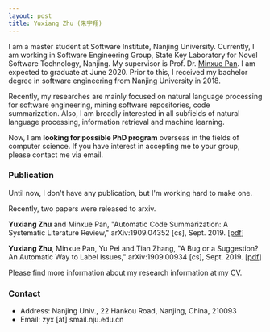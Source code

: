 ```yaml
---
layout: post
title: Yuxiang Zhu (朱宇翔)
---
```


I am a master student at Software Institute, Nanjing University. Currently, I am working in Software Engineering Group, State Key Laboratory for Novel Software Technology, Nanjing. My supervisor is Prof. Dr. [Minxue Pan](https://minxuepan.github.io/). I am expected to graduate at June 2020. Prior to this, I received my bachelor degree in software engineering from Nanjing University in 2018.

Recently, my researches are mainly focused on natural language processing for software engineering, mining software repositories, code summarization. Also, I am broadly interested in all subfields of natural language processing, information retrieval and machine learning.

Now, I am **looking for possible PhD program** overseas in the fields of computer science. If you have interest in accepting me to your group, please contact me via email.

### Publication

Until now, I don't have any publication, but I'm working hard to make one.

Recently, two papers were released to arxiv.

**Yuxiang Zhu** and Minxue Pan, "Automatic Code Summarization: A Systematic Literature Review," arXiv:1909.04352 [cs], Sept. 2019. [[pdf](https://arxiv.org/pdf/1909.04352.pdf)]
 
**Yuxiang Zhu**, Minxue Pan, Yu Pei and Tian Zhang, "A Bug or a Suggestion? An Automatic Way to Label Issues," arXiv:1909.00934 [cs], Sept. 2019. [[pdf](https://arxiv.org/pdf/1909.00934.pdf)]


Please find more information about my research information at my [CV](cv).

### Contact

* Address: Nanjing Univ., 22 Hankou Road, Nanjing, China, 210093
* Email: zyx [at] smail.nju.edu.cn


